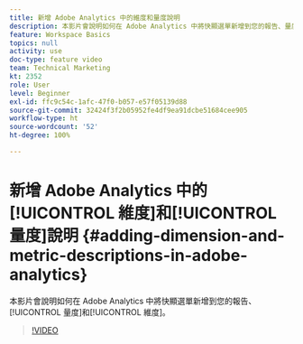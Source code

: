 ```yaml
---
title: 新增 Adobe Analytics 中的維度和量度說明
description: 本影片會說明如何在 Adobe Analytics 中將快顯選單新增到您的報告、量度和維度。
feature: Workspace Basics
topics: null
activity: use
doc-type: feature video
team: Technical Marketing
kt: 2352
role: User
level: Beginner
exl-id: ffc9c54c-1afc-47f0-b057-e57f05139d88
source-git-commit: 32424f3f2b05952fe4df9ea91dcbe51684cee905
workflow-type: ht
source-wordcount: '52'
ht-degree: 100%

---
```


# 新增 Adobe Analytics 中的[!UICONTROL 維度]和[!UICONTROL 量度]說明 {#adding-dimension-and-metric-descriptions-in-adobe-analytics}

本影片會說明如何在 Adobe Analytics 中將快顯選單新增到您的報告、[!UICONTROL 量度]和[!UICONTROL 維度]。

>[!VIDEO](https://video.tv.adobe.com/v/25453/?quality=12)
